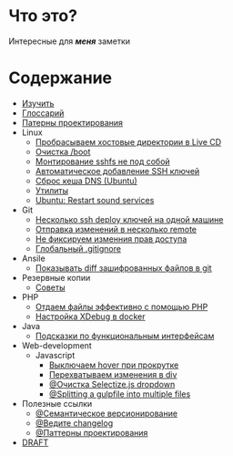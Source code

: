 # Что это?

Интересные для ***меня*** заметки

# Содержание

* [Изучить](content/learn/material.md)
* [Глосcарий](content/glossary.md)
* [Патерны проектирования](content/patterns/index.md)
* Linux
    - [Пробрасываем хостовые директории в Live CD](content/linux/mount_linux_live_cd.md)
    - [Очистка /boot](content/linux/clear_boot.md)
    - [Монтирование sshfs не под собой](content/linux/mount_sshfs_not_as_you.md)
    - [Автоматическое добавление SSH ключей](content/linux/ssh_on_login.md)
    - [Сброс кеша DNS (Ubuntu)](content/linux/dns_cache_drop.md)
    - [Утилиты](content/linux/utils.md)
    - [Ubuntu: Restart sound services](content/linux/ubuntu_restart_sound_services.md)
* Git
    - [Несколько ssh deploy ключей на одной машине](./content/git/multiple-deploy-keys-multiple-private-repos-github-ssh-config.md) 
    - [Отправка изменений в несколько remote](content/git/push_in_few_remote.md)
    - [Не фиксируем изменния прав доступа](content/git/permissions.md)
    - [Глобальный .gitignore](content/git/global_gitignore.md)
* Ansile 
    - [Показывать diff зашифрованных файлов в git](content/ansible/vault_git_diff.md)
* Резервные копии
    - [Советы](content/backups/main.md)
* PHP
    - [Отдаем файлы эффективно с помощью PHP](content/php/big_file_download.md)
    - [Настройка XDebug в docker](content/php/xdebug/in-docker.md)
* Java
    - [Подсказки по функциональным интерфейсам](content/java/tip_function.md)
* Web-development
    - Javascript
        * [Выключаем hover при прокрутке](content/css/off_hover.md)
        * [Перехватываем изменения в div ](content/js/pick_div_change.md)
        * [@Очистка Selectize.js dropdown](https://gist.github.com/serieznyi/5c145501f45431ede7d1071fd51c4cf7)
        * [@Splitting a gulpfile into multiple files](http://macr.ae/article/splitting-gulpfile-multiple-files.html)
* Полезные ссылки
    - [@Семантическое версионирование](http://semver.org/lang/ru/)
    - [@Ведите changelog](http://keepachangelog.com/ru/0.3.0/)
    - [@Паттерны проектирования](https://refactoring.guru/ru/design-patterns/catalog)
* [DRAFT](DRAFT.md)


